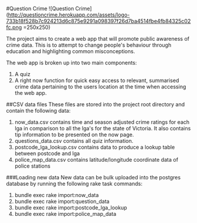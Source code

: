 #Question Crime ![Question Crime](http://questioncrime.herokuapp.com/assets/logo-733b18f528b7c924213d6c875e9291a098397f26d7ba4514fbe4fb84325c02fc.png =250x250) 

The project aims to create a web app that will promote public awareness of crime data. This is to attempt to change people's behaviour through education and highlighting common misconceptions. 

The web app is broken up into two main components:

1. A quiz
2. A right now function for quick easy access to relevant, summarised crime data pertaining to the users location at the time when accessing the web app. 

##CSV data files
These files are stored into the project root directory and contain the following data:

1. now_data.csv contains time and season adjusted crime ratings for each lga in comparison to all the lga's for the state of Victoria. It also contains tip information to be presented on the now page. 
2. questions_data.csv contains all quiz information.
3. postcode_lga_lookup.csv contains data to produce a lookup table between postcode and lga
4. police_map_data.csv contains latitude/longitude coordinate data of police stations

###Loading new data
New data can be bulk uploaded into the postgres database by running the following rake task commands:

1. bundle exec rake import:now_data
2. bundle exec rake import:question_data
3. bundle exec rake import:postcode_lga_lookup
4. bundle exec rake import:police_map_data

